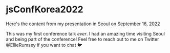 # jsConfKorea2022
Here's the content from my presentation in Seoul on September 16, 2022

This was my first conference talk _ever_. I had an amazing time visiting Seoul and being part of the conference! 
Feel free to reach out to me on Twitter @EllieRumsey if you want to chat 🐦
